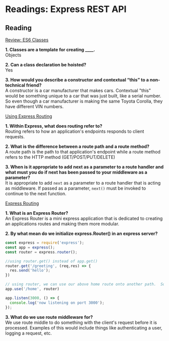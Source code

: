 # Readings: Express REST API

## Reading

[Review: ES6 Classes](https://developer.mozilla.org/en-US/docs/Web/JavaScript/Reference/Classes)

**1. Classes are a template for creating ____.**  
Objects  

**2. Can a class declaration be hoisted?**  
Yes

**3. How would you describe a constructor and contextual “this” to a non-technical friend?**  
A constructor is a car manufacturer that makes cars.  Contextual "this" would be something unique to a car that was just built, like a serial number.  So even though a car manufacturer is making the same Toyota Corolla, they have different VIN numbers.

[Using Express Routing](https://expressjs.com/en/guide/routing.html)

**1. Within Express, what does routing refer to?**  
Routing refers to how an application's endpoints responds to client requests.

**2. What is the difference between a route path and a route method?**  
A route path is the path to that application's endpoint while a route method refers to the HTTP method (GET/POST/PUT/DELETE)

**3. When is it appropriate to add next as a parameter to a route handler and what must you do if next has been passed to your middleware as a parameter?**  
It is appropriate to add `next` as a parameter to a route handler that is acting as middleware.  If passed as a parameter, `next()` must be invoked to continue to the next function.

[Express Routing](https://scotch.io/tutorials/learn-to-use-the-new-router-in-expressjs-4)

**1. What is an Express Router?**  
An Express Router is a mini express application that is dedicated to creating an applications routes and making them more modular.

**2. By what mean do we initialize express.Router() in an express server?**  
```javascript
const express = require('express');
const app = express();
const router = express.router();

//using router.get() instead of app.get()
router.get('/greeting', (req,res) => {
  res.send('hello');
})

// using router, we can use our above home route onto another path.  So the above route becomes '/home/greeting'
app.use('/home', router)

app.listen(3000, () => {
  console.log('now listening on port 3000');
});
```

**3. What do we use route middleware for?**  
We use route middle to do something with the client's request before it is processed.  Examples of this would include things like authenticating a user, logging a request, etc.
